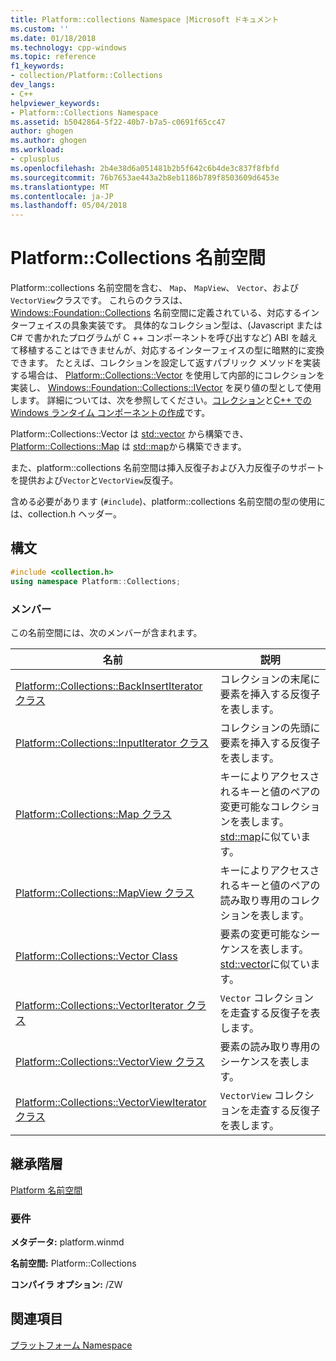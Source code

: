 ```yaml
---
title: Platform::collections Namespace |Microsoft ドキュメント
ms.custom: ''
ms.date: 01/18/2018
ms.technology: cpp-windows
ms.topic: reference
f1_keywords:
- collection/Platform::Collections
dev_langs:
- C++
helpviewer_keywords:
- Platform::Collections Namespace
ms.assetid: b5042864-5f22-40b7-b7a5-c0691f65cc47
author: ghogen
ms.author: ghogen
ms.workload:
- cplusplus
ms.openlocfilehash: 2b4e38d6a051481b2b5f642c6b4de3c837f8fbfd
ms.sourcegitcommit: 76b7653ae443a2b8eb1186b789f8503609d6453e
ms.translationtype: MT
ms.contentlocale: ja-JP
ms.lasthandoff: 05/04/2018
---
```

# <a name="platformcollections-namespace"></a>Platform::Collections 名前空間

Platform::collections 名前空間を含む、 `Map`、 `MapView`、 `Vector`、および`VectorView`クラスです。 これらのクラスは、 [Windows::Foundation::Collections](http://go.microsoft.com/fwlink/p/?LinkId=262645) 名前空間に定義されている、対応するインターフェイスの具象実装です。 具体的なコレクション型は、(Javascript または C# で書かれたプログラムが C ++ コンポーネントを呼び出すなど) ABI を越えて移植することはできませんが、対応するインターフェイスの型に暗黙的に変換できます。 たとえば、コレクションを設定して返すパブリック メソッドを実装する場合は、 [Platform::Collections::Vector](../cppcx/platform-collections-vector-class.md) を使用して内部的にコレクションを実装し、 [Windows::Foundation::Collections::IVector](http://go.microsoft.com/fwlink/p/?LinkId=262410) を戻り値の型として使用します。 詳細については、次を参照してください。[コレクション](../cppcx/collections-c-cx.md)と[C++ での Windows ランタイム コンポーネントの作成](/windows/uwp/winrt-components/creating-windows-runtime-components-in-cpp)です。

Platform::Collections::Vector は [std::vector](../standard-library/vector-class.md) から構築でき、 [Platform::Collections::Map](../cppcx/platform-collections-map-class.md) は [std::map](../standard-library/map-class.md)から構築できます。

また、platform::collections 名前空間は挿入反復子および入力反復子のサポートを提供および`Vector`と`VectorView`反復子。

含める必要があります (`#include`)、platform::collections 名前空間の型の使用には、collection.h ヘッダー。

## <a name="syntax"></a>構文

```cpp
#include <collection.h>
using namespace Platform::Collections;
```

### <a name="members"></a>メンバー

この名前空間には、次のメンバーが含まれます。

|名前|説明|
|----------|-----------------|
|[Platform::Collections::BackInsertIterator クラス](../cppcx/platform-collections-backinsertiterator-class.md)|コレクションの末尾に要素を挿入する反復子を表します。|
|[Platform::Collections::InputIterator クラス](../cppcx/platform-collections-inputiterator-class.md)|コレクションの先頭に要素を挿入する反復子を表します。|
|[Platform::Collections::Map クラス](../cppcx/platform-collections-map-class.md)|キーによりアクセスされるキーと値のペアの変更可能なコレクションを表します。 [std::map](../standard-library/map-class.md)に似ています。|
|[Platform::Collections::MapView クラス](../cppcx/platform-collections-mapview-class.md)|キーによりアクセスされるキーと値のペアの読み取り専用のコレクションを表します。|
|[Platform::Collections::Vector Class](../cppcx/platform-collections-vector-class.md)|要素の変更可能なシーケンスを表します。 [std::vector](../standard-library/vector-class.md)に似ています。|
|[Platform::Collections::VectorIterator クラス](../cppcx/platform-collections-vectoriterator-class.md)|`Vector` コレクションを走査する反復子を表します。|
|[Platform::Collections::VectorView クラス](../cppcx/platform-collections-vectorview-class.md)|要素の読み取り専用のシーケンスを表します。|
|[Platform::Collections::VectorViewIterator クラス](../cppcx/platform-collections-vectorviewiterator-class.md)|`VectorView` コレクションを走査する反復子を表します。|

## <a name="inheritance-hierarchy"></a>継承階層

[Platform 名前空間](../cppcx/platform-namespace-c-cx.md)

### <a name="requirements"></a>要件

**メタデータ:** platform.winmd

**名前空間:** Platform::Collections

**コンパイラ オプション:** /ZW

## <a name="see-also"></a>関連項目

[プラットフォーム Namespace](../cppcx/platform-namespace-c-cx.md)  
